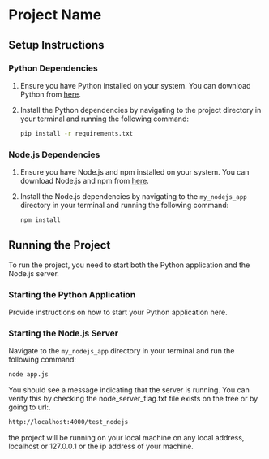 # Project Name

## Setup Instructions

### Python Dependencies

1. Ensure you have Python installed on your system. You can download Python from [here](https://www.python.org/downloads/).

2. Install the Python dependencies by navigating to the project directory in your terminal and running the following command:

    ```bash
    pip install -r requirements.txt
    ```

### Node.js Dependencies

1. Ensure you have Node.js and npm installed on your system. You can download Node.js and npm from [here](https://nodejs.org/en/download/).

2. Install the Node.js dependencies by navigating to the `my_nodejs_app` directory in your terminal and running the following command:

    ```bash
    npm install
    ```

## Running the Project

To run the project, you need to start both the Python application and the Node.js server.

### Starting the Python Application

Provide instructions on how to start your Python application here.

### Starting the Node.js Server

Navigate to the `my_nodejs_app` directory in your terminal and run the following command:

```bash
node app.js
```

You should see a message indicating that the server is running. You can verify this by checking the node_server_flag.txt file
exists on the tree or by going to url:.  
```bash
http://localhost:4000/test_nodejs
```
the project will be running on your local machine on any local address, localhost or 127.0.0.1 or the ip address of your machine.
 


